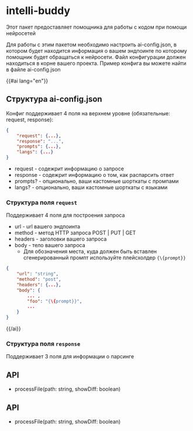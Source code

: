# intelli-buddy

Этот пакет предоставляет помощника для работы с кодом при помощи нейросетей

Для работы с этим пакетом необходимо настроить ai-config.json, в котором будет находится информация о вашем эндпоинте по которому помощник будет обращаться к нейросети. Файл конфигурации должен находиться в корне вашего проекта. Пример конфига вы можете найти в файле ai-config.json

{{#ai lang="en"}}
## Структура ai-config.json
Конфиг поддерживает 4 поля на верхнем уровне (обязательные: request, response):
```json
{
	"request": {...},
	"response": "...",
	"prompts": {...},
	"langs": {...}
}
```
- request - содежрит информацию о запросе
- response - содежрит информацию о том, как распарсить ответ
- prompts? - опционально, ваши кастомные шорткаты с промпами
- langs? - опционально, ваши кастомные шорткаты с языками

### Структура поля `request`
Поддерживает 4 поля для построения запроса

- url - url вашего эндпоинта
- method - метод HTTP запроса POST | PUT | GET
- headers - заголовки вашего запроса
- body - тело вашего запроса
	- Для обозначения места, куда должен быть вставлен сгенерированный промпт используйте плейсхолдер `{\{prompt}}`

```json
{
	"url": "string",
	"method": "post",
	"headers": {...},
	"body": {
		... ,
		"foo": "{\{prompt}}",
		...
	}
}
```
{{/ai}}

### Структура поля `response`
Поддерживает 3 поля для информации о парсинге


## API
- processFile(path: string, showDiff: boolean)

## API
- processFile(path: string, showDiff: boolean)